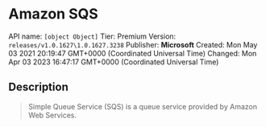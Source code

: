 # Amazon SQS
API name: `[object Object]`
Tier: Premium
Version: `releases/v1.0.1627\1.0.1627.3238`
Publisher: **Microsoft**
Created: Mon May 03 2021 20:19:47 GMT+0000 (Coordinated Universal Time)
Changed: Mon Apr 03 2023 16:47:17 GMT+0000 (Coordinated Universal Time)

## Description
> Simple Queue Service (SQS) is a queue service provided by Amazon Web Services.
